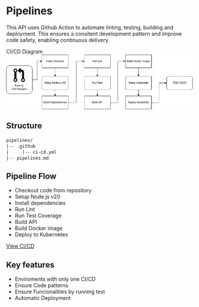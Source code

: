 # Pipelines

This API uses Github Action to automate linting, testing, building and deployment. This ensures a consitent development pattern and improve code safety, enabling continuous delivery.

CI/CD Diagram
![CI/CD Diagram](CICD.drawio.png)

## Structure
```
pipelines/
|-- .github
|     |-- ci-cd.yml
|-- pipelines.md

```

## Pipeline Flow

 - Checkout code from repository
 - Setup Node.js v20
 - Install dependencies
 - Run Lint
 - Run Test Coverage
 - Build API
 - Build Docker image
 - Deploy to Kubernetes

  [View CI/CD](./.github/workflows/ci-cd.yml)

## Key features
 - Enviroments with only one CI/CD
 - Ensure Code patterns
 - Ensure Funcionalities by running test
 - Automatic Deployment

